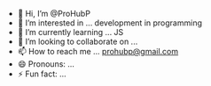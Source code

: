 - 👋 Hi, I’m @ProHubP
- 👀 I’m interested in ... development in programming
- 🌱 I’m currently learning ... JS
- 💞️ I’m looking to collaborate on ...
- 📫 How to reach me ... prohubp@gmail.com
- 😄 Pronouns: ...
- ⚡ Fun fact: ...

<!---
ProHubP/ProHubP is a ✨ special ✨ repository because its `README.md` (this file) appears on your GitHub profile.
You can click the Preview link to take a look at your changes.
--->
